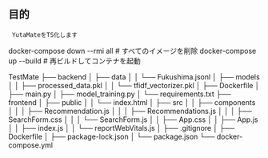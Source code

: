 ## 目的
`  YutaMateをTS化します  `

docker-compose down --rmi all   # すべてのイメージを削除
docker-compose up --build       # 再ビルドしてコンテナを起動



TestMate
├── backend
│   ├── data
│   │   └── Fukushima.jsonl
│   ├── models
│   │   ├── processed_data.pkl
│   │   └── tfidf_vectorizer.pkl
│   ├── Dockerfile
│   ├── main.py
│   ├── model_training.py
│   └── requirements.txt
├── frontend
│   ├── public
│   │   └── index.html
│   ├── src
│   │   ├── components
│   │   │   ├── Recommendation.js
│   │   │   ├── Recommendations.js
│   │   │   ├── SearchForm.css
│   │   │   └── SearchForm.js
│   │   ├── App.css
│   │   ├── App.js
│   │   ├── index.js
│   │   └── reportWebVitals.js
│   ├── .gitignore
│   ├── Dockerfile
│   ├── package-lock.json
│   └── package.json
└── docker-compose.yml

